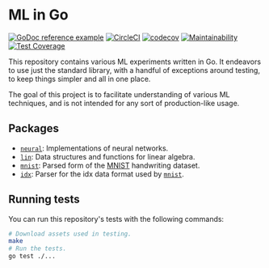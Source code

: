 # ML in Go

[![GoDoc reference example](https://img.shields.io/badge/godoc-reference-blue.svg)](https://pkg.go.dev/github.com/kujenga/goml)
[![CircleCI](https://circleci.com/gh/kujenga/goml/tree/main.svg?style=svg)](https://circleci.com/gh/kujenga/goml/tree/main)
[![codecov](https://codecov.io/gh/kujenga/goml/branch/main/graph/badge.svg?token=JD4534GVK7)](https://codecov.io/gh/kujenga/goml)
[![Maintainability](https://api.codeclimate.com/v1/badges/6a76fa6d1c7fe238cba1/maintainability)](https://codeclimate.com/github/kujenga/goml/maintainability)
[![Test Coverage](https://api.codeclimate.com/v1/badges/6a76fa6d1c7fe238cba1/test_coverage)](https://codeclimate.com/github/kujenga/goml/test_coverage)

This repository contains various ML experiments written in Go. It endeavors to
use just the standard library, with a handful of exceptions around testing, to
keep things simpler and all in one place.

The goal of this project is to facilitate understanding of various ML
techniques, and is not intended for any sort of production-like usage.

## Packages

- [`neural`](./neural): Implementations of neural networks.
- [`lin`](./lin): Data structures and functions for linear algebra.
- [`mnist`](./mnist): Parsed form of the [MNIST][MNISTArchive] handwriting dataset.
- [`idx`](./idx): Parser for the idx data format used by [`mnist`](./mnist).

## Running tests

You can run this repository's tests with the following commands:

```sh
# Download assets used in testing.
make
# Run the tests.
go test ./...
```


<!-- Links -->
[MNISTArchive]: https://web.archive.org/web/20211125025603/http://yann.lecun.com/exdb/mnist/

